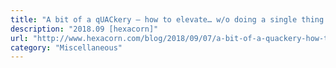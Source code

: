```yaml
---
title: "A bit of a qUACkery – how to elevate… w/o doing a single thing ;)"
description: "2018.09 [hexacorn]"
url: "http://www.hexacorn.com/blog/2018/09/07/a-bit-of-a-quackery-how-to-elevate-w-o-doing-a-single-thing/"
category: "Miscellaneous"
---
```

